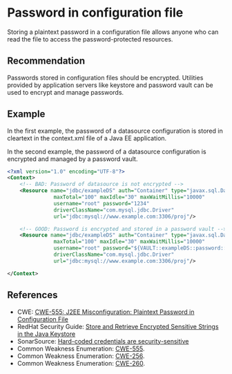 # Password in configuration file
Storing a plaintext password in a configuration file allows anyone who can read the file to access the password-protected resources.


## Recommendation
Passwords stored in configuration files should be encrypted. Utilities provided by application servers like keystore and password vault can be used to encrypt and manage passwords.


## Example
In the first example, the password of a datasource configuration is stored in cleartext in the context.xml file of a Java EE application.

In the second example, the password of a datasource configuration is encrypted and managed by a password vault.


```xml
<?xml version="1.0" encoding="UTF-8"?>
<Context>
    <!-- BAD: Password of datasource is not encrypted -->
    <Resource name="jdbc/exampleDS" auth="Container" type="javax.sql.DataSource"
               maxTotal="100" maxIdle="30" maxWaitMillis="10000"
               username="root" password="1234"
               driverClassName="com.mysql.jdbc.Driver"
               url="jdbc:mysql://www.example.com:3306/proj"/>

    <!-- GOOD: Password is encrypted and stored in a password vault -->
    <Resource name="jdbc/exampleDS" auth="Container" type="javax.sql.DataSource"
               maxTotal="100" maxIdle="30" maxWaitMillis="10000"
               username="root" password="${VAULT::exampleDS::password::N2NhZDYzOTMtNWE0OS00ZGQ0LWE4MmEtMWNlMDMyNDdmNmI2TElORV9CUkVBS3ZhdWx0}"
               driverClassName="com.mysql.jdbc.Driver"
               url="jdbc:mysql://www.example.com:3306/proj"/>

</Context>
```

## References
* CWE: [CWE-555: J2EE Misconfiguration: Plaintext Password in Configuration File](https://cwe.mitre.org/data/definitions/555.html)
* RedHat Security Guide: [Store and Retrieve Encrypted Sensitive Strings in the Java Keystore](https://access.redhat.com/documentation/en-us/jboss_enterprise_application_platform/6.1/html/security_guide/Store_and_Retrieve_Encrypted_Sensitive_Strings_in_the_Java_Keystore)
* SonarSource: [Hard-coded credentials are security-sensitive](https://rules.sonarsource.com/java/RSPEC-2068)
* Common Weakness Enumeration: [CWE-555](https://cwe.mitre.org/data/definitions/555.html).
* Common Weakness Enumeration: [CWE-256](https://cwe.mitre.org/data/definitions/256.html).
* Common Weakness Enumeration: [CWE-260](https://cwe.mitre.org/data/definitions/260.html).
